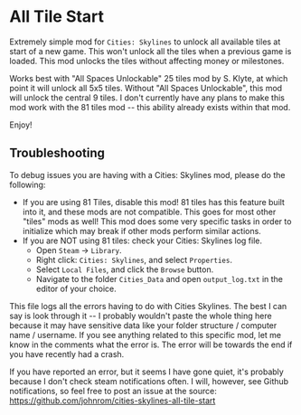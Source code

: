 # All Tile Start

Extremely simple mod for `Cities: Skylines` to unlock all available tiles at start of a new game. This won't unlock all the tiles when a previous game is loaded. This mod unlocks the tiles without affecting money or milestones.

Works best with "All Spaces Unlockable" 25 tiles mod by S. Klyte, at which point it will unlock all 5x5 tiles. Without "All Spaces Unlockable", this mod will unlock the central 9 tiles. I don't currently have any plans to make this mod work with the 81 tiles mod -- this ability already exists within that mod.

Enjoy!

## Troubleshooting

To debug issues you are having with a Cities: Skylines mod, please do the following:

- If you are using 81 Tiles, disable this mod! 81 tiles has this feature built into it, and these mods are not compatible. This goes for most other "tiles" mods as well! This mod does some very specific tasks in order to initialize which may break if other mods perform similar actions.
- If you are NOT using 81 tiles: check your Cities: Skylines log file.
  - Open `Steam` -> `Library`.
  - Right click: `Cities: Skylines`, and select `Properties`.
  - Select `Local Files`, and click the `Browse` button.
  - Navigate to the folder `Cities_Data` and open `output_log.txt` in the editor of your choice.

This file logs all the errors having to do with Cities Skylines. The best I can say is look through it -- I probably wouldn't paste the whole thing here because it may have sensitive data like your folder structure / computer name / username. If you see anything related to this specific mod, let me know in the comments what the error is. The error will be towards the end if you have recently had a crash.

If you have reported an error, but it seems I have gone quiet, it's probably because I don't check steam notifications often. I will, however, see Github notifications, so feel free to post an issue at the source: https://github.com/johnrom/cities-skylines-all-tile-start
